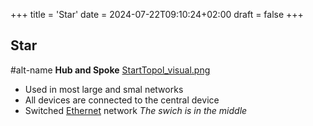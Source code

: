 +++
title = 'Star'
date = 2024-07-22T09:10:24+02:00
draft = false
+++

## Star 

#alt-name **Hub and Spoke** 
[StartTopol_visual.png](/static/StartTopol_visual.png)
- Used in most large and smal networks 
- All devices are connected to the central device
- Switched [Ethernet](/obisdian_ntoes/notes_obsidian/ZPythonref/DjangoFramework/Network+/Ref_OSI/Ethernet.md) network
  *The swich is in the middle*
